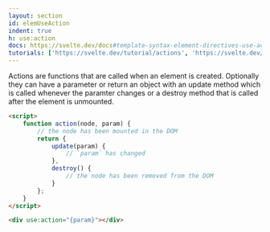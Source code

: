 ```yaml
---
layout: section
id: elemUseAction
indent: true
h: use:action
docs: https://svelte.dev/docs#template-syntax-element-directives-use-action
tutorials: ['https://svelte.dev/tutorial/actions', 'https://svelte.dev/tutorial/adding-parameters-to-actions']
---
```

Actions are functions that are called when an element is created. Optionally they can have a parameter or return an object with an update method which is called whenever the paramter changes or a  destroy method that is called after the element is unmounted.
```html
<script>
	function action(node, param) {
		// the node has been mounted in the DOM
		return {
            update(param) {
				// `param` has changed
			},
			destroy() {
				// the node has been removed from the DOM
			}
		};
	}
</script>

<div use:action="{param}"></div>
```